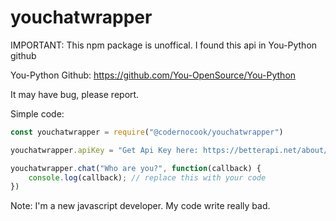 # youchatwrapper
IMPORTANT: This npm package is unoffical.
I found this api in You-Python github

You-Python Github: https://github.com/You-OpenSource/You-Python

It may have bug, please report.

Simple code:

```Javascript
const youchatwrapper = require("@codernocook/youchatwrapper")

youchatwrapper.apiKey = "Get Api Key here: https://betterapi.net/about/" // You don't really need it, you can get it if you like

youchatwrapper.chat("Who are you?", function(callback) {
    console.log(callback); // replace this with your code
})
```

Note: I'm a new javascript developer. My code write really bad.
